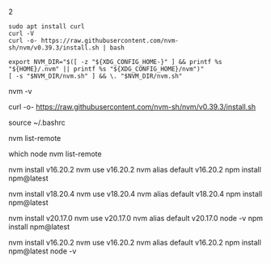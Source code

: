 2
```
sudo apt install curl
curl -V
curl -o- https://raw.githubusercontent.com/nvm-sh/nvm/v0.39.3/install.sh | bash

export NVM_DIR="$([ -z "${XDG_CONFIG_HOME-}" ] && printf %s "${HOME}/.nvm" || printf %s "${XDG_CONFIG_HOME}/nvm")"
[ -s "$NVM_DIR/nvm.sh" ] && \. "$NVM_DIR/nvm.sh"
```

nvm -v


curl -o- https://raw.githubusercontent.com/nvm-sh/nvm/v0.39.3/install.sh

source ~/.bashrc

nvm list-remote

which node
nvm list-remote

nvm install v16.20.2
nvm use v16.20.2
nvm alias default v16.20.2
npm install npm@latest

nvm install v18.20.4
nvm use v18.20.4
nvm alias default v18.20.4
npm install npm@latest

nvm install v20.17.0
nvm use v20.17.0
nvm alias default v20.17.0
node -v
npm install npm@latest



nvm install v16.20.2
nvm use v16.20.2
nvm alias default v16.20.2
npm install npm@latest
node -v
